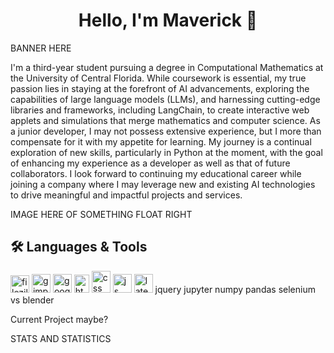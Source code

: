 <h1 align="center">Hello, I'm Maverick 👋</h1>

BANNER HERE

I'm a third-year student pursuing a degree in Computational Mathematics at the University of Central Florida. While coursework is essential, my true passion lies in staying at the forefront of AI advancements, exploring the capabilities of large language models (LLMs), and harnessing cutting-edge libraries and frameworks, including LangChain, to create interactive web applets and simulations that merge mathematics and computer science. As a junior developer, I may not possess extensive experience, but I more than compensate for it with my appetite for learning. My journey is a continual exploration of new skills, particularly in Python at the moment, with the goal of enhancing my experience as a developer as well as that of future collaborators. I look forward to continuing my educational career while joining a company where I may leverage new and existing AI technologies to drive meaningful and impactful projects and services.

IMAGE HERE OF SOMETHING FLOAT RIGHT

## 🛠️ Languages & Tools

<p>
  <img src="https://cdn.jsdelivr.net/gh/devicons/devicon/icons/filezilla/filezilla-plain.svg" alt="filezilla" width="30" height="28"/>
  <img src="https://cdn.jsdelivr.net/gh/devicons/devicon/icons/gimp/gimp-original.svg" alt="gimp" width="30" height="30"/>
  <img src="https://cdn.jsdelivr.net/gh/devicons/devicon/icons/googlecloud/googlecloud-original.svg" alt="googlecloud" width="30" height="30"/>
  <img src="https://cdn.jsdelivr.net/gh/devicons/devicon/icons/html5/html5-original.svg" alt="html" width="24" height="29"/>
  <img src="https://cdn.jsdelivr.net/gh/devicons/devicon/icons/css3/css3-original-wordmark.svg" alt="css" width="30" height="35"/>
  <img src="https://cdn.jsdelivr.net/gh/devicons/devicon/icons/javascript/javascript-original.svg" alt="js" width="30" height="30"/>
  <img src="https://cdn.jsdelivr.net/gh/devicons/devicon/icons/latex/latex-original.svg" alt="latex" width="30" height="30"/>
  jquery
  jupyter
  numpy
  pandas
  selenium
  vs
  blender
</p>

Current Project maybe?
          
STATS AND STATISTICS
